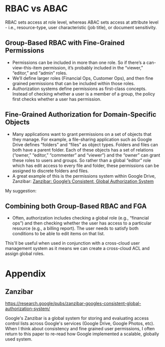 # RBAC vs ABAC

RBAC sets access at role level, whereas ABAC sets access at attribute level - i.e., resource-type, user characteristic (job title), or document sensitivity.

## **Group-Based RBAC with Fine-Grained Permissions**

- Permissions can be included in more than one role. So if there’s a can-view-this-item permission, it’s probably included in the “viewer,” “editor,” and “admin” roles.
- We’ll define larger roles (Financial Ops, Customer Ops), and then fine grained permissions that can be included within those roles.
- Authorization systems define permissions as first-class concepts. Instead of checking whether a user is a member of a group, the policy first checks whether a user has permission.

## **Fine-Grained Authorization for Domain-Specific Objects**

- Many applications want to grant permissions on a set of objects that they manage. For example, a file-sharing application such as Google Drive defines “folders” and “files” as object types. Folders and files can both have a parent folder. Each of these objects has a set of relations (“owner,” “editor,” “commenter” and “viewer”) and the “owner” can grant these roles to users and groups. So rather than a global “editor” role which has edit access to every file and folder, these permissions can be assigned to discrete folders and files.
- A great example of this is the permissions system within Google Drive, Zanzibar: [Zanzibar: Google’s Consistent, Global Authorization System](https://research.google/pubs/zanzibar-googles-consistent-global-authorization-system/)

My suggestion:

## **Combining both Group-Based RBAC and FGA**

- Often, authorization includes checking a global role (e.g., “financial ops”) and then checking whether the user has access to a particular resource (e.g., a billing report). The user needs to satisfy both conditions to be able to edit items on that list.

This'll be useful when used in conjunction with a cross-cloud user management system as it means we can create a cross-cloud ACL and assign global roles.

# Appendix

## Zanzibar
https://research.google/pubs/zanzibar-googles-consistent-global-authorization-system/ 

Google's Zanzibar is a global system for storing and evaluating access control lists across Google's services (Google Drive, Google Photos, etc). When I think about consistency and fine grained user permissions, I often return to this paper to re-read how Google implemented a scalable, globally used system.